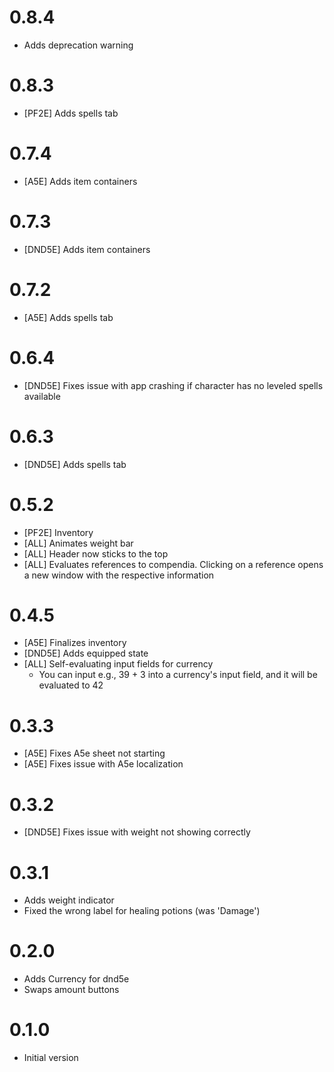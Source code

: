 # 0.8.4
- Adds deprecation warning

# 0.8.3
- [PF2E] Adds spells tab

# 0.7.4
- [A5E] Adds item containers

# 0.7.3
- [DND5E] Adds item containers

# 0.7.2
- [A5E] Adds spells tab

# 0.6.4
- [DND5E] Fixes issue with app crashing if character has no leveled spells available

# 0.6.3 
- [DND5E] Adds spells tab

# 0.5.2
- [PF2E] Inventory
- [ALL] Animates weight bar
- [ALL] Header now sticks to the top
- [ALL] Evaluates references to compendia. Clicking on a reference opens a new window with the respective information

# 0.4.5
- [A5E] Finalizes inventory
- [DND5E] Adds equipped state
- [ALL] Self-evaluating input fields for currency 
  - You can input e.g., 39 + 3 into a currency's input field, and it will be evaluated to 42 

# 0.3.3
- [A5E] Fixes A5e sheet not starting
- [A5E] Fixes issue with A5e localization

# 0.3.2
- [DND5E] Fixes issue with weight not showing correctly

# 0.3.1
- Adds weight indicator
- Fixed the wrong label for healing potions (was 'Damage')

# 0.2.0
- Adds Currency for dnd5e
- Swaps amount buttons

# 0.1.0
- Initial version